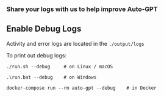 ### Share your logs with us to help improve Auto-GPT

## Enable Debug Logs
Activity and error logs are located in the `./output/logs`

To print out debug logs:

``` shell
./run.sh --debug     # on Linux / macOS

.\run.bat --debug    # on Windows

docker-compose run --rm auto-gpt --debug    # in Docker
```
